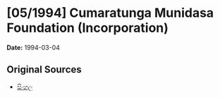 # [05/1994] Cumaratunga Munidasa Foundation (Incorporation)

**Date:** 1994-03-04

## Original Sources

- [සිංහල](https://documents.gov.lk/view/acts/1994/3/05-1994_S.pdf)
